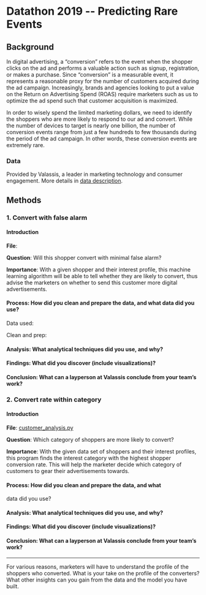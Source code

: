 # Datathon 2019 -- Predicting Rare Events
## Background

In digital advertising, a “conversion” refers to the event when the 
shopper clicks on the ad and performs a valuable action such as signup, 
registration, or makes a purchase.  Since “conversion” is a measurable 
event, it represents a reasonable proxy for the number of customers 
acquired during the ad campaign.  Increasingly, brands and agencies 
looking to put a value on the Return on Advertising Spend (ROAS) require
marketers such as us to optimize the ad spend such that customer 
acquisition is maximized.

In order to wisely spend the limited marketing dollars, we need to 
identify the shoppers who are more likely to respond to our ad and 
convert.  While the number of devices to target is nearly one billion, 
the number of conversion events range from just a few hundreds to few 
thousands during the period of the ad campaign.  In other words, these 
conversion events are extremely rare.

### Data
Provided by Valassis, a leader in marketing technology and consumer
engagement. More details in [data description]().

## Methods 
### 1. Convert with false alarm
#### Introduction
**File**:

**Question**: Will this shopper convert with minimal false alarm?

**Importance**: With a given shopper and their interest profile, this
machine learning algorithm will be able to tell whether they are likely
to convert, thus advise the marketers on whether to send this customer
more digital advertisements.

#### Process: How did you clean and prepare the data, and what data did you use?
Data used: 

Clean and prep: 

#### Analysis: What analytical techniques did you use, and why?

#### Findings: What did you discover (include visualizations)?

#### Conclusion: What can a layperson at Valassis conclude from your team’s work?

### 2. Convert rate within category
#### Introduction
**File**: [customer_analysis.py]()

**Question**: Which category of shoppers are more likely to convert?

**Importance**: With the given data set of shoppers and their interest
profiles, this program finds the interest category with the highest
shopper conversion rate. This will help the marketer decide which
category of customers to gear their advertisements towards.

#### Process: How did you clean and prepare the data, and what
data did you use?

#### Analysis: What analytical techniques did you use, and why?

#### Findings: What did you discover (include visualizations)?

#### Conclusion: What can a layperson at Valassis conclude from your team’s work?

  
--------------------
For various reasons, marketers will have to understand the profile of 
the shoppers who converted.  What is your take on the profile of the 
converters?  What other insights can you gain from the data and the 
model you have built.  


